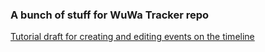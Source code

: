 <h3> A bunch of stuff for WuWa Tracker repo</h3>
<a href=https://github.com/antisocial93/WuWa-base/blob/main/HowToAdd%5CEditEvents(draft).md> Tutorial draft for creating and editing events on the timeline</a>
